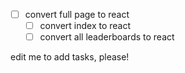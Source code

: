 - [ ] convert full page to react
    - [ ] convert index to react
    - [ ] convert all leaderboards to react

edit me to add tasks, please!